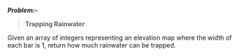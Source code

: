 ***Problem:-***

> **Trapping Rainwater**

Given an array of integers representing an elevation map where the width of each bar is 1, return how much rainwater can be trapped.
